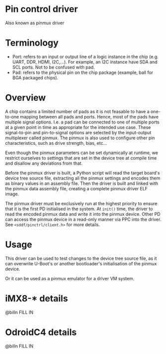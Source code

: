 <!--
    Copyright 2024, UNSW
    SPDX-License-Identifier: CC-BY-SA-4.0
-->

# Pin control driver
Also known as pinmux driver

# Terminology
- Port: refers to an input or output line of a logic instance in the chip (e.g. UART, DDR, HDMI, I2C,...). For example, an I2C instance have SDA and SCL ports. Not to be confused with pad.
- Pad: refers to the physical pin on the chip package (example, ball for BGA packaged chips).

# Overview
<!-- This paragraph is from Linux documentation -->
A chip contains a limited number of pads as it is not feasable to have a one-to-one mapping between all pads and ports. Hence, most of the pads have multiple signal options. I.e. a pad can be connected to one of multiple ports at a given point in time as appropriate for the intended use case. These signal-to-pin and pin-to-signal options are selected by the input-output multiplexer called pinmux. The pinmux is also used to configure other pin characteristics, such as drive strength, bias, etc...

Even though the pinmux parameters can be set dynamically at runtime, we restrict ourselves to settings that are set in the device tree at compile time and disallow any deviations from that.

Before the pinmux driver is built, a Python script will read the target board's device tree source file, extracting all the pinmux settings and encodes them as binary values in an assembly file. Then the driver is built and linked with the pinmux data assembly file, creating a complete pinmux driver ELF image.

The pinmux driver must be exclusively run at the highest priority to ensure that it is the first PD initialised in the system. At `init()` time, the driver to read the encoded pinmux data and write it into the pinmux device. Other PD can access the pinmux device in a read-only manner via PPC into the driver. See `<sddf/pinctrl/client.h>` for more details.

# Usage
This driver can be used to test changes to the device tree source file, as it can overwrite U-Boot's or another bootloader's initialisation of the pinmux device.

Or it can be used as a pinmux emulator for a driver VM system.

# iMX8-* details
@billn FILL IN

# OdroidC4 details
@billn FILL IN
